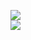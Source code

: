[![](https://img.shields.io/badge/Made%20With-Github%20Spray-lightgrey.svg?style=for-the-badge&logo=github)](https://github.com/Annihil/github-spray#4205)  
[![](https://i.imgur.com/2DrTn0Z.gif)](https://github.com/Annihil/github-spray)